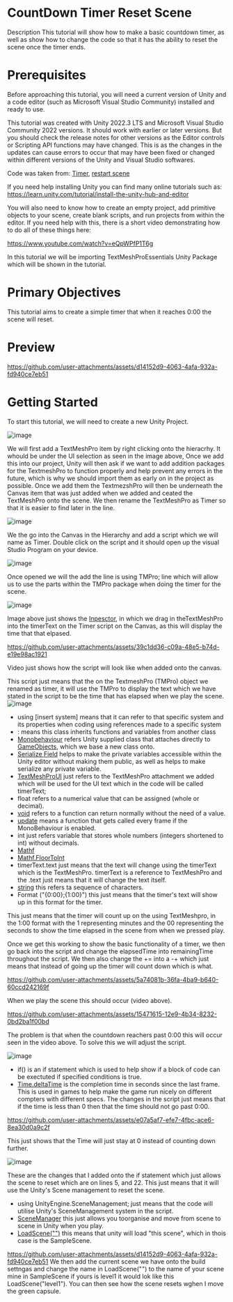 # CountDown Timer Reset Scene
Description
This tutorial will show how to make a basic countdown timer, as well as show how to change the code so that it has the ability to reset the scene once the timer ends.

# Prerequisites
Before approaching this tutorial, you will need a current version of Unity and a code editor (such as Microsoft Visual Studio Community) installed and ready to use.

This tutorial was created with Unity 2022.3 LTS and Microsoft Visual Studio Community 2022 versions. It should work with earlier or later versions. But you should check the release notes for other versions as the Editor controls or Scripting API functions may have changed. This is as the changes in the updates can cause errors to occur that may have been fixed or changed within different versions of the Unity and Visual Studio softwares.

Code was taken from:
[Timer](https://www.youtube.com/watch?v=POq1i8FyRyQ), [restart scene](https://discussions.unity.com/t/how-to-restart-scene-properly/118396/3)

If you need help installing Unity you can find many online tutorials such as: https://learn.unity.com/tutorial/install-the-unity-hub-and-editor

You will also need to know how to create an empty project, add primitive objects to your scene, create blank scripts, and run projects from within the editor. If you need help with this, there is a short video demonstrating how to do all of these things here:

https://www.youtube.com/watch?v=eQpWPfP1T6g

In this tutorial we will be importing TextMeshProEssentials Unity Package which will be shown in the tutorial.

# Primary Objectives
This tutorial aims to create a simple timer that when it reaches 0:00 the scene will reset.

# Preview

https://github.com/user-attachments/assets/d14152d9-4063-4afa-932a-fd940ce7eb51

# Getting Started
To start this tutorial, we will need to create a new Unity Project.

![image](https://github.com/user-attachments/assets/2b494d4b-da21-495e-8f42-6b9be4f2bc62)

We will first add a TextMeshPro item by right clicking onto the hieracrhy. It whould be under the UI selection as seen in the image above, Once we add this into our project, Unity will then ask if we want to add addition packages for the TextmeshPro to function properly and help prevent any errors in the future, which is why we should import them as early on in the project as possible. Once we add them the TextmezshPro will then be underneath the Canvas item that was just added when we added and ceated the TextMeshPro onto the scene. We then rename the TextMeshPro as Timer so that it is easier to find later in the line. 

![image](https://github.com/user-attachments/assets/2d1012dd-3bb7-4694-b132-9cac0eec3fed)

We the go into the Canvas in the Hierarchy and add a script which we will name as Timer. Double click on the script and it should open up the visual Studio Program on your device.

![image](https://github.com/user-attachments/assets/28b475ab-b057-4cce-b506-77a19d8212b5)

Once opened we will the add the line is using TMPro; line which will allow us to use the parts within the TMPro package when doing the timer for the scene.

![image](https://github.com/user-attachments/assets/886aa93f-0c6f-4929-be44-1ac001484840)

Image above just shows the [Inpesctor](https://docs.unity3d.com/Manual/UsingTheInspector.html), in which we drag in theTextMeshPro into the timerText on the Timer script on the Canvas, as this will display the time that that elpased.

https://github.com/user-attachments/assets/39c1dd36-c09a-48e5-b74d-e19e98ac1921

Video just shows how the script will look like when added onto the canvas.

This script just means that the on the TextmeshPro (TMPro) object we renamed as timer, it will use the TMPro to display the text which we have stated in the script to be the time that has elapsed when we play the scene.
![image](https://github.com/user-attachments/assets/90d67810-2dd9-4418-9a41-d27248cfbd4c)
-  using [insert system] means that it can refer to that specific system and its properties when coding using references made to a specific system
-  : means this class inherits functions and variables from another class
-  [Monobehaviour](https://docs.unity3d.com/ScriptReference/MonoBehaviour.html) refers Unity supplied class that attaches directly to [GameObjects](https://docs.unity3d.com/ScriptReference/GameObject.html), which we base a new class onto.
-  [Serialize Field](https://docs.unity3d.com/ScriptReference/SerializeField.html) helps to make the private variables accessible within the Unity editor without making them public, as well as helps to make serialize any private variable.
-  [TextMeshProUI](https://docs.unity3d.com/Packages/com.unity.ugui@2.0/manual/TextMeshPro/index.html) just refers to the TextMeshPro attachment we added which will be used for the UI text which in the code will be called timerText;
-  float refers to a numerical value that can be assigned (whole or decimal).
-  [void](https://discussions.unity.com/t/what-does-void-mean-when-in-front-of/23128) refers to a function can return normally without the need of a value.
-  [update](https://docs.unity3d.com/ScriptReference/PlayerLoop.Update.html) means a function that gets called every frame if the MonoBehaviour is enabled.
-  int just refers variable that stores whole numbers (integers shortened to int) without decimals.
-  [Mathf](https://docs.unity3d.com/6000.0/Documentation/ScriptReference/Mathf.html)
-  [Mathf.FloorToInt](https://docs.unity3d.com/6000.0/Documentation/ScriptReference/Mathf.FloorToInt.html)
-  timerText.text just means that the text will change using the timerText which is the TextMeshPro. timerText is a reference to TextMeshPro and the .text just means that it will change the text itself.
-  [string](https://docs.unity3d.com/560/Documentation/ScriptReference/String.html) this refers ta sequence of characters.
-  Format ("{0:00};{1:00}") this just means that the timer's text will show up in this format for the timer.

This just means that the timer will count up on the using TextMeshpro, in the 1:00 format with the 1 representing minutes and the 00 representing the seconds to show the time elapsed in the scene from when we pressed play.

Once we get this working to show the basic functionality of a timer, we then go back into the script and change the elapsedTime into remainingTime throughout the script. We then also change the += into a -+ which just means that instead of going up the timer will count down which is what.

https://github.com/user-attachments/assets/5a74081b-36fa-4ba9-b640-60ccd242169f

When we play the scene this should occur (video above).

https://github.com/user-attachments/assets/15471615-12e9-4b34-8232-0bd2ba1f00bd

The problem is that when the countdown reachers past 0:00 this will occur seen in the video above. To solve this we will adjust the script.

![image](https://github.com/user-attachments/assets/f098f676-be40-42a1-bf08-b214d9c19adb)
- if() is an if statement which is used to help show if a block of code can be exectuted if specified conditions is true.
- [Time.deltaTime](https://docs.unity3d.com/6000.0/Documentation/ScriptReference/Time-deltaTime.html) is the completion time in seconds since the last frame. This is used in games to help make the game run nicely on different compters with different specs.
The changes in the script just means that if the time is less than 0 then that the time should not go past 0:00.


https://github.com/user-attachments/assets/e07a5af7-efe7-4fbc-ace6-8ea30d0a9c2f

This just shows that the Time will just stay at 0 instead of counting down further.

![image](https://github.com/user-attachments/assets/aeb08fc8-b67d-4d60-ba51-fda3cd05a9cf)

These are the changes that I added onto the if statement which just allows the scene to reset which are on lines 5, and 22. This just means that it will use the Unity's Scene management to reset the scene.
- using UnityEngine.SceneManagement; just means that the code will utilise Unity's SceneManagement system in the script.
- [SceneManager](https://docs.unity3d.com/6000.0/Documentation/ScriptReference/SceneManagement.SceneManager.html) this just allows you toorganise and move from scene to scene in Unity when you play.
- [LoadScene("")](https://docs.unity3d.com/6000.0/Documentation/ScriptReference/SceneManagement.SceneManager.LoadScene.html) this means that unity will load "this scene", which in thois case is the SampleScene.

https://github.com/user-attachments/assets/d14152d9-4063-4afa-932a-fd940ce7eb51
We then add the current scene we have onto the build settngas and change the name in LoadScene("") to the name of your scene mine in SampleScene if yours is level1 it would lok like this LoadScene("level1"). You can then see how the scene resets wghen I move the green capsule.
